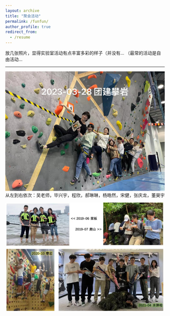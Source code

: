 ```yaml
---
layout: archive
title: "聚会活动"
permalink: /funfun/
author_profile: true
redirect_from:
  - /resume
---
```





放几张照片，显得实验室活动有点丰富多彩的样子（并没有... （最常的活动是自由活动...

------
![](/images/fun202303.jpg) 
从左到右依次：吴老师，毕兴宇，程欣，郝琳琳，杨皓然，宋健，张庆龙，董昊宇

![](/images/fun1.jpg) 
